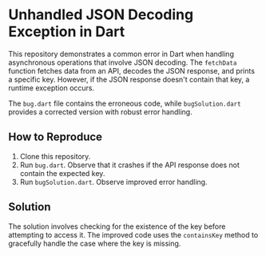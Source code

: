 # Unhandled JSON Decoding Exception in Dart

This repository demonstrates a common error in Dart when handling asynchronous operations that involve JSON decoding. The `fetchData` function fetches data from an API, decodes the JSON response, and prints a specific key. However, if the JSON response doesn't contain that key, a runtime exception occurs.

The `bug.dart` file contains the erroneous code, while `bugSolution.dart` provides a corrected version with robust error handling.

## How to Reproduce

1. Clone this repository.
2. Run `bug.dart`.  Observe that it crashes if the API response does not contain the expected key. 
3. Run `bugSolution.dart`. Observe improved error handling.

## Solution

The solution involves checking for the existence of the key before attempting to access it.  The improved code uses the `containsKey` method to gracefully handle the case where the key is missing.